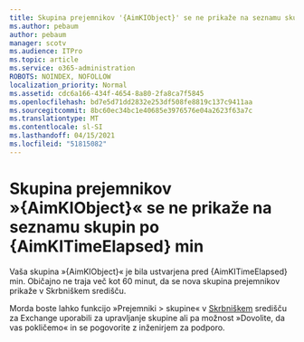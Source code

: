 ```yaml
---
title: Skupina prejemnikov '{AimKIObject}' se ne prikaže na seznamu skupin po {AimKITimeElapsed} min
ms.author: pebaum
author: pebaum
manager: scotv
ms.audience: ITPro
ms.topic: article
ms.service: o365-administration
ROBOTS: NOINDEX, NOFOLLOW
localization_priority: Normal
ms.assetid: cdc6a166-434f-4654-8a80-2fa8ca7f5845
ms.openlocfilehash: bd7e5d71dd2832e253df508fe8819c137c9411aa
ms.sourcegitcommit: 8bc60ec34bc1e40685e3976576e04a2623f63a7c
ms.translationtype: MT
ms.contentlocale: sl-SI
ms.lasthandoff: 04/15/2021
ms.locfileid: "51815082"
---
```

# <a name="distribution-group-aimkiobject-not-showing-in-groups-list-after-aimkitimeelapsed-minutes"></a>Skupina prejemnikov »{AimKIObject}« se ne prikaže na seznamu skupin po {AimKITimeElapsed} min

Vaša skupina »{AimKIObject}« je bila ustvarjena pred {AimKITimeElapsed} min. Običajno ne traja več kot 60 minut, da se nova skupina prejemnikov prikaže v Skrbniškem središču.
  
Morda boste lahko funkcijo »Prejemniki > skupine« v [Skrbniškem](https://outlook.office365.com/ecp/?rfr=Admin_o365&amp;exsvurl=1&amp;mkt=en-US.aspx) središču za Exchange uporabili za upravljanje skupine ali pa možnost »Dovolite, da vas pokličemo« in se pogovorite z inženirjem za podporo. 
  